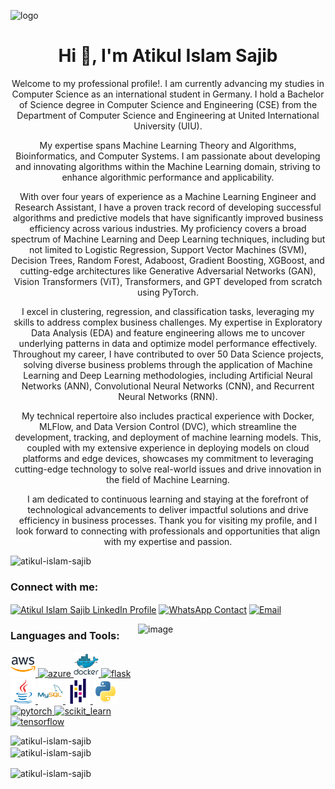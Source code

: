 ![logo](https://newsroom.arm.com/wp-content/uploads/2020/11/ai_render.jpg)
<h1 align="center">Hi 👋, I'm Atikul Islam Sajib</h1>
<div align="center">
  <p>Welcome to my professional profile!. I am currently advancing my studies in Computer Science as an international student in Germany. I hold a Bachelor of Science degree in Computer Science and Engineering (CSE) from the Department of Computer Science and Engineering at United International University (UIU).</p>

  <p>My expertise spans Machine Learning Theory and Algorithms, Bioinformatics, and Computer Systems. I am passionate about developing and innovating algorithms within the Machine Learning domain, striving to enhance algorithmic performance and applicability.</p>

  <p>With over four years of experience as a Machine Learning Engineer and Research Assistant, I have a proven track record of developing successful algorithms and predictive models that have significantly improved business efficiency across various industries. My proficiency covers a broad spectrum of Machine Learning and Deep Learning techniques, including but not limited to Logistic Regression, Support Vector Machines (SVM), Decision Trees, Random Forest, Adaboost, Gradient Boosting, XGBoost, and cutting-edge architectures like Generative Adversarial Networks (GAN), Vision Transformers (ViT), Transformers, and GPT developed from scratch using PyTorch.</p>

  <p>I excel in clustering, regression, and classification tasks, leveraging my skills to address complex business challenges. My expertise in Exploratory Data Analysis (EDA) and feature engineering allows me to uncover underlying patterns in data and optimize model performance effectively. Throughout my career, I have contributed to over 50 Data Science projects, solving diverse business problems through the application of Machine Learning and Deep Learning methodologies, including Artificial Neural Networks (ANN), Convolutional Neural Networks (CNN), and Recurrent Neural Networks (RNN).</p>

  <p>My technical repertoire also includes practical experience with Docker, MLFlow, and Data Version Control (DVC), which streamline the development, tracking, and deployment of machine learning models. This, coupled with my extensive experience in deploying models on cloud platforms and edge devices, showcases my commitment to leveraging cutting-edge technology to solve real-world issues and drive innovation in the field of Machine Learning.</p>

  <p>I am dedicated to continuous learning and staying at the forefront of technological advancements to deliver impactful solutions and drive efficiency in business processes. Thank you for visiting my profile, and I look forward to connecting with professionals and opportunities that align with my expertise and passion.</p>
</div>


<p align="left"> <img src="https://komarev.com/ghpvc/?username=atikul-islam-sajib&label=Profile%20views&color=0e75b6&style=flat" alt="atikul-islam-sajib" /> </p>


<h3 align="left">Connect with me:</h3>
<p align="left">
<a href="https://linkedin.com/in/atikul-islam-sajib-351b03261/overlay/about-this-profile/" target="_blank"><img align="center" src="https://raw.githubusercontent.com/rahuldkjain/github-profile-readme-generator/master/src/images/icons/Social/linked-in-alt.svg" alt="Atikul Islam Sajib LinkedIn Profile" height="30" width="40" /></a>
<a href="https://wa.me/+4917685993564" target="_blank"><img align="center" src="https://raw.githubusercontent.com/rahuldkjain/github-profile-readme-generator/master/src/images/icons/Social/whatsapp.svg" alt="WhatsApp Contact" height="30" width="40" /></a>
<a href="mailto:atikulislamsajib137@gmail.com" target="_blank"><img align="center" src="https://i.pinimg.com/564x/61/28/d9/6128d9de487f77ae4370513f7d94f123.jpg" alt="Email" height="30" width="40" /></a>
</p>


<img align="right" alt="image" width = "300" height = "200" src = "https://user-images.githubusercontent.com/55389276/140866485-8fb1c876-9a8f-4d6a-98dc-08c4981eaf70.gif">

<h3 align="left">Languages and Tools:</h3>
<p align="left"> <a href="https://aws.amazon.com" target="_blank" rel="noreferrer"> <img src="https://raw.githubusercontent.com/devicons/devicon/master/icons/amazonwebservices/amazonwebservices-original-wordmark.svg" alt="aws" width="40" height="40"/> </a> <a href="https://azure.microsoft.com/en-in/" target="_blank" rel="noreferrer"> <img src="https://www.vectorlogo.zone/logos/microsoft_azure/microsoft_azure-icon.svg" alt="azure" width="40" height="40"/> </a> <a href="https://www.docker.com/" target="_blank" rel="noreferrer"> <img src="https://raw.githubusercontent.com/devicons/devicon/master/icons/docker/docker-original-wordmark.svg" alt="docker" width="40" height="40"/> </a> <a href="https://flask.palletsprojects.com/" target="_blank" rel="noreferrer"> <img src="https://www.vectorlogo.zone/logos/pocoo_flask/pocoo_flask-icon.svg" alt="flask" width="40" height="40"/> </a> <a href="https://www.java.com" target="_blank" rel="noreferrer"> <img src="https://raw.githubusercontent.com/devicons/devicon/master/icons/java/java-original.svg" alt="java" width="40" height="40"/> </a> <a href="https://www.mysql.com/" target="_blank" rel="noreferrer"> <img src="https://raw.githubusercontent.com/devicons/devicon/master/icons/mysql/mysql-original-wordmark.svg" alt="mysql" width="40" height="40"/> </a> <a href="https://pandas.pydata.org/" target="_blank" rel="noreferrer"> <img src="https://raw.githubusercontent.com/devicons/devicon/2ae2a900d2f041da66e950e4d48052658d850630/icons/pandas/pandas-original.svg" alt="pandas" width="40" height="40"/> </a> <a href="https://www.python.org" target="_blank" rel="noreferrer"> <img src="https://raw.githubusercontent.com/devicons/devicon/master/icons/python/python-original.svg" alt="python" width="40" height="40"/> </a> <a href="https://pytorch.org/" target="_blank" rel="noreferrer"> <img src="https://www.vectorlogo.zone/logos/pytorch/pytorch-icon.svg" alt="pytorch" width="40" height="40"/> </a> <a href="https://scikit-learn.org/" target="_blank" rel="noreferrer"> <img src="https://upload.wikimedia.org/wikipedia/commons/0/05/Scikit_learn_logo_small.svg" alt="scikit_learn" width="40" height="40"/> </a> <a href="https://www.tensorflow.org" target="_blank" rel="noreferrer"> <img src="https://www.vectorlogo.zone/logos/tensorflow/tensorflow-icon.svg" alt="tensorflow" width="40" height="40"/> </a> </p>

<p><img align="left" src="https://github-readme-stats.vercel.app/api/top-langs?username=atikul-islam-sajib&show_icons=true&locale=en&layout=compact" alt="atikul-islam-sajib" /></p>

<p>&nbsp;<img align="center" src="https://github-readme-stats.vercel.app/api?username=atikul-islam-sajib&show_icons=true&locale=en" alt="atikul-islam-sajib" /></p>

<p><img align="center" src="https://github-readme-streak-stats.herokuapp.com/?user=atikul-islam-sajib&" alt="atikul-islam-sajib" /></p>


